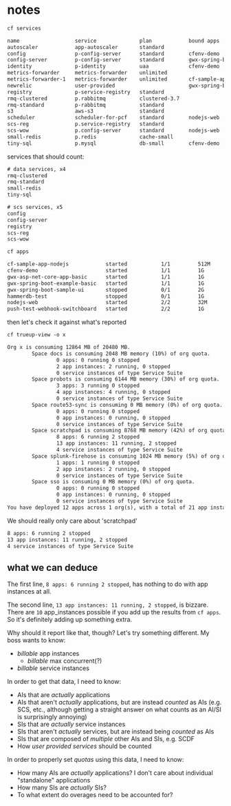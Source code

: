 # notes

```txt
cf services

name                  service              plan            bound apps                                     last operation     broker                    upgrade available
autoscaler            app-autoscaler       standard                                                       create succeeded   app-autoscaler
config                p-config-server      standard        cfenv-demo                                     create succeeded   p-spring-cloud-services
config-server         p-config-server      standard        gwx-spring-boot-example-basic                  update succeeded   p-spring-cloud-services
identity              p-identity           uaa             cfenv-demo                                     create succeeded   identity-service-broker
metrics-forwarder     metrics-forwarder    unlimited                                                      create succeeded   metrics-forwarder
metrics-forwarder-1   metrics-forwarder    unlimited       cf-sample-app-nodejs, cfenv-demo, nodejs-web   create succeeded   metrics-forwarder
newrelic              user-provided                        gwx-spring-boot-example-basic
registry              p-service-registry   standard                                                       create succeeded   p-spring-cloud-services
rmq-clustered         p.rabbitmq           clustered-3.7                                                  create succeeded   rabbitmq-odb
rmq-standard          p-rabbitmq           standard                                                       create succeeded   p-rabbitmq
s3                    aws-s3               standard                                                       create succeeded   aws-services-broker
scheduler             scheduler-for-pcf    standard        nodejs-web                                     create succeeded   scheduler-for-pcf
scs-reg               p.service-registry   standard                                                       create succeeded   scs-service-broker
scs-wow               p.config-server      standard        nodejs-web                                     update succeeded   scs-service-broker
small-redis           p.redis              cache-small                                                    create succeeded   redis-odb
tiny-sql              p.mysql              db-small        cfenv-demo                                     update succeeded   dedicated-mysql-broker
```

services that should count:

```txt
# data services, x4
rmq-clustered
rmq-standard
small-redis
tiny-sql

# scs services, x5
config
config-server
registry
scs-reg
scs-wow
```

```txt
cf apps

cf-sample-app-nodejs            started           1/1         512M     1G
cfenv-demo                      started           1/1         1G       256M
gwx-asp-net-core-app-basic      started           1/1         1G       1G
gwx-spring-boot-example-basic   started           1/1         1G       512M
gwx-spring-boot-sample-ui       stopped           0/1         2G       512M
hammerdb-test                   stopped           0/1         1G       1G
nodejs-web                      started           2/2         32M      1G
push-test-webhook-switchboard   started           2/2         1G       1G
```

then let's check it against what's reported

```txt
cf trueup-view -o x

Org x is consuming 12864 MB of 20480 MB.
        Space docs is consuming 2048 MB memory (10%) of org quota.
                0 apps: 0 running 0 stopped
                2 app instances: 2 running, 0 stopped
                0 service instances of type Service Suite
        Space probots is consuming 6144 MB memory (30%) of org quota.
                3 apps: 3 running 0 stopped
                4 app instances: 4 running, 0 stopped
                0 service instances of type Service Suite
        Space route53-sync is consuming 0 MB memory (0%) of org quota.
                0 apps: 0 running 0 stopped
                0 app instances: 0 running, 0 stopped
                0 service instances of type Service Suite
        Space scratchpad is consuming 8768 MB memory (42%) of org quota.
                8 apps: 6 running 2 stopped
                13 app instances: 11 running, 2 stopped
                4 service instances of type Service Suite
        Space splunk-firehose is consuming 1024 MB memory (5%) of org quota.
                1 apps: 1 running 0 stopped
                2 app instances: 2 running, 0 stopped
                0 service instances of type Service Suite
        Space sso is consuming 0 MB memory (0%) of org quota.
                0 apps: 0 running 0 stopped
                0 app instances: 0 running, 0 stopped
                0 service instances of type Service Suite
You have deployed 12 apps across 1 org(s), with a total of 21 app instances configured. You are currently running 10 apps with 19 app instances and using 4 service instances of type Service Suite.
```

We should really only care about 'scratchpad'

```txt
8 apps: 6 running 2 stopped
13 app instances: 11 running, 2 stopped
4 service instances of type Service Suite
```

## what we can deduce

The first line, `8 apps: 6 running 2 stopped`, has nothing to do with app instances at all.

The second line, `13 app instances: 11 running, 2 stopped`, is bizzare. There are `10` app_instances possible if you add up the results from `cf apps`. So it's definitely adding up something extra.

Why should it report like that, though? Let's try something different. My boss wants to know:

- _billable_ app instances
  - _billable_ max concurrent(?)
- _billable_ service instances

In order to get that data, I need to know:

- AIs that are _actually_ applications
- AIs that aren't _actually_ applications, but are instead _counted_ as AIs (e.g. SCS, etc., although getting a straight answer on what counts as an AI/SI is surprisingly annoying)
- SIs that are _actually_ service instances
- SIs that aren't _actually_ services, but are instead being _counted_ as AIs
- SIs that are composed of _multiple_ other AIs and SIs, e.g. SCDF
- How _user provided services_ should be counted

In order to properly set _quotas_ using this data, I need to know:

- How many AIs are _actually_ applications? I don't care about individual "standalone" applications
- How many SIs are _actually_ SIs?
- To what extent do overages need to be accounted for?
